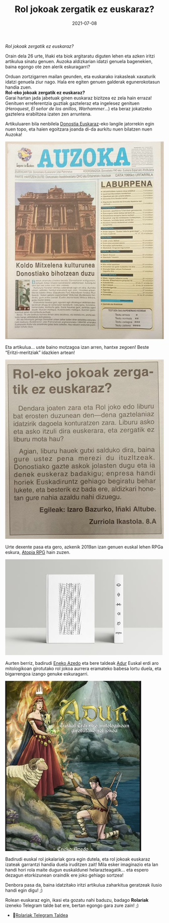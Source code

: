 ﻿---
layout: post
title:  "Rol jokoak zergatik ez euskaraz?"
date:   2021-07-08
categories: eu
tags: [eu, rol, atopia, auzoka, adur]
---

*Rol jokoak zergatik ez euskaraz?*  

Orain dela 26 urte, Iñaki eta biok argitaratu diguten lehen eta azken iritzi artikulua sinatu genuen. Auzoka aldizkarian idatzi genuela bagenekien, baina egongo ote zen alerik eskuragarri?   

Orduan zortzigarren mailan geunden, eta euskarako irakasleak xaxaturik idatzi genuela ziur nago. Hala ere egiten genuen galderak egunerokotasun handia zuen.   
**Rol-eko jokoak zergatik ez euskaraz?**  
Garai hartan jada jabetuak ginen euskaraz bizitzea ez zela hain erraza! 
Genituen erreferentzia guztiak gazteleraz eta ingelesez genituen (*Heroquest*, *El señor de los anillos*, *Warhammer*...) eta beraz jokatzeko gaztelera erabiltzea izaten zen arruntena. 


Artikuluaren bila nenbilela [Donostia Euskaraz](http://www.donostiaeuskaraz.eus/euskaraz/hasiera/lang/eu)-eko langile jatorrekin egin nuen topo, eta haien egoitzara joanda di-da aurkitu nuen bilatzen nuen Auzoka! 

![Auzoka](https://raw.githubusercontent.com/IzaroBlog/IzaroBlog.github.io/main/_images/postimages/auzoka95.jpg) 

Eta artikulua... uste baino motzagoa izan arren, hantxe zegoen! Beste “Eritzi-meritziak” idazkien artean! 

![rolekoartikulua](https://raw.githubusercontent.com/IzaroBlog/IzaroBlog.github.io/main/_images/postimages/rolekojokoak.jpg)

Urte dexente pasa eta gero, azkenik 2019an izan genuen euskal lehen RPGa eskura, [Atopia RPG](https://atopia.eus/) hain zuzen. 

![atopiaprg](https://raw.githubusercontent.com/IzaroBlog/IzaroBlog.github.io/main/_images/postimages/atopiaprg.jpg)

Aurten berriz, badirudi [Eneko Azedo](https://twitter.com/enekoazedo?lang=eu) eta bere taldeak [Adur](http://www.adurjokoa.eus/) Euskal erdi aro mitologikoan girotutako rol jokoa aurrera eramateko babesa lortu duela, eta bigarrengoa izango genuke eskuragarri.

![adur](https://raw.githubusercontent.com/IzaroBlog/IzaroBlog.github.io/main/_images/postimages/adurroljokoa.jpg) 

Badirudi euskal rol jokalariak gora egin dutela, eta rol jokoak euskaraz izateak garrantzi handia duela iruditzen zait! 
Mila esker imaginazio eta lan handi hori rola maite dugun euskaldunei helarazteagatik... eta espero dezagun etorkizunean oraindik ere joko gehiago sortzea! 

Denbora pasa da, baina idatzitako iritzi artikulua zaharkitua geratzeak ilusio handi egin digu! ;)

Rolean euskaraz egin, ikasi eta gozatu nahi baduzu, badago **Rolariak** izeneko Telegram talde bat ere, bertan egongo gara zure zain! ;) 
- 🎲[Rolariak Telegram Taldea](https://t.me/rolariak)

